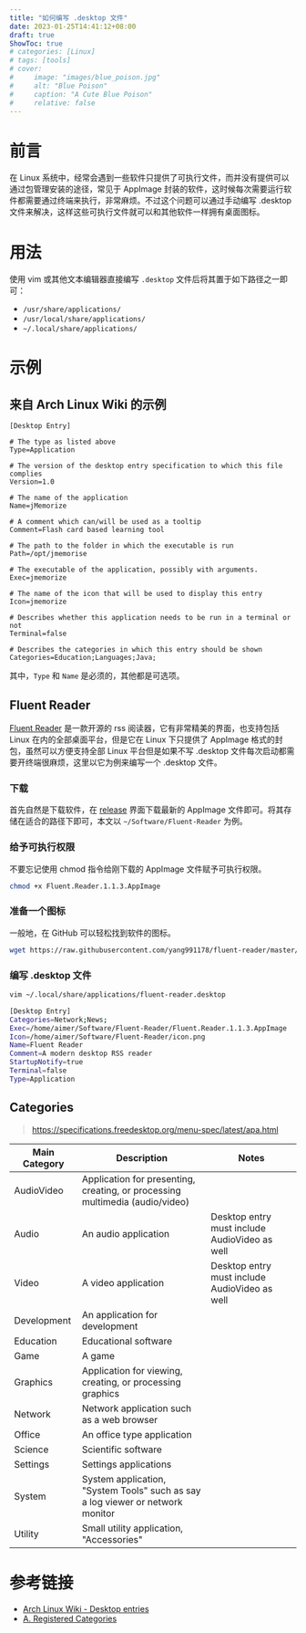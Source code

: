 ```yaml
---
title: "如何编写 .desktop 文件"
date: 2023-01-25T14:41:12+08:00
draft: true
ShowToc: true
# categories: [Linux]
# tags: [tools]
# cover:
#     image: "images/blue_poison.jpg"
#     alt: "Blue Poison"
#     caption: "A Cute Blue Poison"
#     relative: false
---
```


# 前言

在 Linux 系统中，经常会遇到一些软件只提供了可执行文件，而并没有提供可以通过包管理安装的途径，常见于 AppImage 封装的软件，这时候每次需要运行软件都需要通过终端来执行，非常麻烦。不过这个问题可以通过手动编写 .desktop 文件来解决，这样这些可执行文件就可以和其他软件一样拥有桌面图标。

# 用法

使用 vim 或其他文本编辑器直接编写 `.desktop` 文件后将其置于如下路径之一即可：

- `/usr/share/applications/`
- `/usr/local/share/applications/`
- `~/.local/share/applications/`

# 示例

## 来自 Arch Linux Wiki 的示例

```desktop
[Desktop Entry]

# The type as listed above
Type=Application

# The version of the desktop entry specification to which this file complies
Version=1.0

# The name of the application
Name=jMemorize

# A comment which can/will be used as a tooltip
Comment=Flash card based learning tool

# The path to the folder in which the executable is run
Path=/opt/jmemorise

# The executable of the application, possibly with arguments.
Exec=jmemorize

# The name of the icon that will be used to display this entry
Icon=jmemorize

# Describes whether this application needs to be run in a terminal or not
Terminal=false

# Describes the categories in which this entry should be shown
Categories=Education;Languages;Java;
```

其中，`Type` 和 `Name` 是必须的，其他都是可选项。

## Fluent Reader

[Fluent Reader](https://hyliu.me/fluent-reader/) 是一款开源的 rss 阅读器，它有非常精美的界面，也支持包括 Linux 在内的全部桌面平台，但是它在 Linux 下只提供了 AppImage 格式的封包，虽然可以方便支持全部 Linux 平台但是如果不写 .desktop 文件每次启动都需要开终端很麻烦，这里以它为例来编写一个 .desktop 文件。

### 下载

首先自然是下载软件，在 [release](https://github.com/yang991178/fluent-reader/releases) 界面下载最新的 AppImage 文件即可。将其存储在适合的路径下即可，本文以 `~/Software/Fluent-Reader` 为例。

### 给予可执行权限

不要忘记使用 chmod 指令给刚下载的 AppImage 文件赋予可执行权限。

```bash
chmod +x Fluent.Reader.1.1.3.AppImage
```

### 准备一个图标

一般地，在 GitHub 可以轻松找到软件的图标。

```bash
wget https://raw.githubusercontent.com/yang991178/fluent-reader/master/build/icon.png
```

### 编写 .desktop 文件

```bash
vim ~/.local/share/applications/fluent-reader.desktop
```

```bash
[Desktop Entry]
Categories=Network;News;
Exec=/home/aimer/Software/Fluent-Reader/Fluent.Reader.1.1.3.AppImage
Icon=/home/aimer/Software/Fluent-Reader/icon.png
Name=Fluent Reader
Comment=A modern desktop RSS reader
StartupNotify=true
Terminal=false
Type=Application
```

## Categories

> https://specifications.freedesktop.org/menu-spec/latest/apa.html

| Main Category | Description                                                                    | Notes |
| ------------- | ------------------------------------------------------------------------------ | ----- |
| AudioVideo    | Application for presenting, creating, or processing multimedia (audio/video)   |       |
| Audio         | An audio application                                                           |  	Desktop entry must include AudioVideo as well     |
| Video         | A video application                                                            |   	Desktop entry must include AudioVideo as well    |
| Development   | An application for development                                                 |       |
| Education     | Educational software                                                           |       |
| Game          | A game                                                                         |       |
| Graphics      | Application for viewing, creating, or processing graphics                      |       |
| Network       | Network application such as a web browser                                      |       |
| Office        | An office type application                                                     |       |
| Science       | Scientific software                                                            |       |
| Settings      | Settings applications                                                          |       |
| System        | System application, "System Tools" such as say a log viewer or network monitor |       |
| Utility       | Small utility application, "Accessories"                                       |       |

# 参考链接

- [Arch Linux Wiki - Desktop entries](https://wiki.archlinux.org/title/desktop_entries)
- [A. Registered Categories](https://specifications.freedesktop.org/menu-spec/latest/apa.html)
